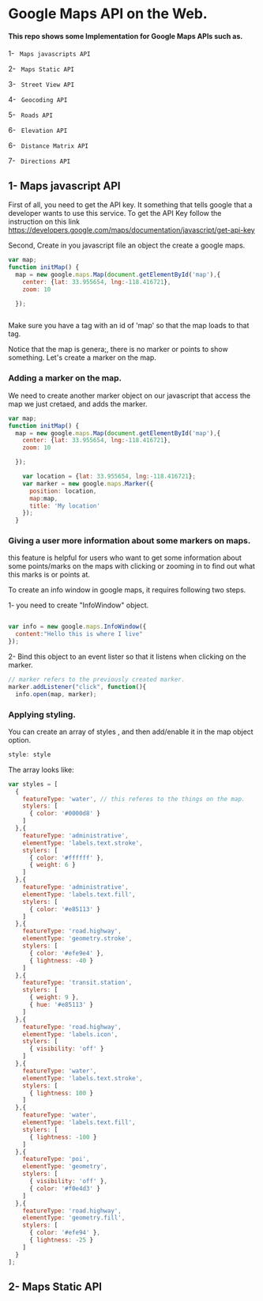 # Google Maps API on the Web.

#### This repo shows some Implementation for Google Maps APIs such as.

1- <code> Maps javascripts API </code>

2- <code> Maps Static API </code>

3- <code> Street View API </code>

4- <code> Geocoding API </code>

5- <code> Roads API </code>

6- <code> Elevation API </code>

6- <code> Distance Matrix API </code>

7- <code> Directions API </code>


## 1- Maps javascript API

First of all, you need to get the API key. It something that tells google that a developer wants to use this service. To get the API Key follow the instruction on this link  https://developers.google.com/maps/documentation/javascript/get-api-key

Second, Create in you javascript file an object the create a google maps.


```javascript
var map;
function initMap() {
  map = new google.maps.Map(document.getElementById('map'),{
    center: {lat: 33.955654, lng:-118.416721},
    zoom: 10

  });



```

Make sure you have a tag with an id of 'map' so that the map loads to that tag.


Notice that the map is genera;, there is no marker or points to show something. Let's create a marker on the map.


### Adding a marker on the map.


We need to create another marker object on our javascript that access the map we just cretaed, and adds the marker.



```javascript
var map;
function initMap() {
  map = new google.maps.Map(document.getElementById('map'),{
    center: {lat: 33.955654, lng:-118.416721},
    zoom: 10

  });

    var location = {lat: 33.955654, lng:-118.416721};
    var marker = new google.maps.Marker({
      position: location,
      map:map,
      title: 'My location'
    });
  }


```


### Giving a user more information about some markers on maps.

this feature is helpful for users who want to get some information about some points/marks on the maps with clicking or zooming in to find out what this marks is or points at.


To create an info window in google maps, it requires following two steps.


1- you need to create "InfoWindow" object.

```javascript

var info = new google.maps.InfoWindow({
  content:"Hello this is where I live"
});

```

2- Bind this object to an event lister so that it listens when clicking on the marker.

```javascript
// marker refers to the previously created marker.
marker.addListener("click", function(){
  info.open(map, marker);  

```


### Applying styling.

You can create an array of styles , and then add/enable it in the map object option.


```javascript
style: style

```


The array looks like:



```javascript
var styles = [
  {
    featureType: 'water', // this referes to the things on the map.
    stylers: [   
      { color: '#0000d8' }
    ]
  },{
    featureType: 'administrative',
    elementType: 'labels.text.stroke',
    stylers: [
      { color: '#ffffff' },
      { weight: 6 }
    ]
  },{
    featureType: 'administrative',
    elementType: 'labels.text.fill',
    stylers: [
      { color: '#e85113' }
    ]
  },{
    featureType: 'road.highway',
    elementType: 'geometry.stroke',
    stylers: [
      { color: '#efe9e4' },
      { lightness: -40 }
    ]
  },{
    featureType: 'transit.station',
    stylers: [
      { weight: 9 },
      { hue: '#e85113' }
    ]
  },{
    featureType: 'road.highway',
    elementType: 'labels.icon',
    stylers: [
      { visibility: 'off' }
    ]
  },{
    featureType: 'water',
    elementType: 'labels.text.stroke',
    stylers: [
      { lightness: 100 }
    ]
  },{
    featureType: 'water',
    elementType: 'labels.text.fill',
    stylers: [
      { lightness: -100 }
    ]
  },{
    featureType: 'poi',
    elementType: 'geometry',
    stylers: [
      { visibility: 'off' },
      { color: '#f0e4d3' }
    ]
  },{
    featureType: 'road.highway',
    elementType: 'geometry.fill',
    stylers: [
      { color: '#efe94' },
      { lightness: -25 }
    ]
  }
];

```

## 2- Maps Static API
